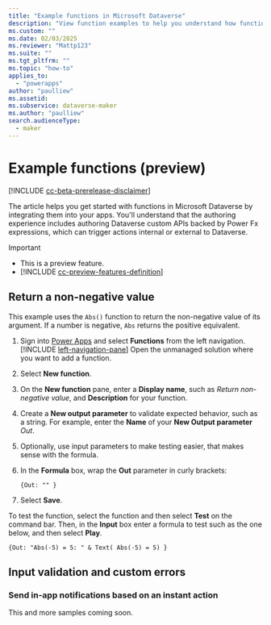 ```yaml
---
title: "Example functions in Microsoft Dataverse"
description: "View function examples to help you understand how functions work in Dataverse"
ms.custom: ""
ms.date: 02/03/2025
ms.reviewer: "Mattp123"
ms.suite: ""
ms.tgt_pltfrm: ""
ms.topic: "how-to"
applies_to: 
  - "powerapps"
author: "paulliew"
ms.assetid: 
ms.subservice: dataverse-maker
ms.author: "paulliew"
search.audienceType: 
  - maker
---
```

# Example functions (preview)

[!INCLUDE [cc-beta-prerelease-disclaimer](../../includes/cc-beta-prerelease-disclaimer.md)]

The article helps you get started with functions in Microsoft Dataverse by integrating them into your apps. You'll understand that the authoring experience includes authoring Dataverse custom APIs backed by Power Fx expressions, which can trigger actions internal or external to Dataverse.

> [!IMPORTANT]
>
> - This is a preview feature.
> - [!INCLUDE [cc-preview-features-definition](../../includes/cc-preview-features-definition.md)]

## Return a non-negative value

This example uses the `Abs()` function to return the non-negative value of its argument. If a number is negative, `Abs` returns the positive equivalent.

1. Sign into [Power Apps](https://make.powerapps.com/?utm_source=padocs&utm_medium=linkinadoc&utm_campaign=referralsfromdoc) and select **Functions** from the left navigation. [!INCLUDE [left-navigation-pane](../../includes/left-navigation-pane.md)] Open the unmanaged solution where you want to add a function.
1. Select **New function**.
1. On the **New function** pane, enter a **Display name**, such as *Return non-negative value*, and **Description** for your function.
1. Create a **New output parameter** to validate expected behavior, such as a string. For example, enter the **Name** of your **New Output parameter** *Out*.
1. Optionally, use input parameters to make testing easier, that makes sense with the formula. <!-- Need a specific example here. E.g. such as... -->
1. In the **Formula** box, wrap the **Out** parameter in curly brackets:

   `{Out: "" }`
1. Select **Save**.

To test the function, select the function and then select **Test** on the command bar.
Then, in the **Input** box enter a formula to test such as the one below, and then select **Play**.

   `{Out: "Abs(-5) = 5: " & Text( Abs(-5) = 5) }`

## Input validation and custom errors

### Send in-app notifications based on an instant action

This and more samples coming soon.

<!-- 
In-app notifications enable makers to configure contextual, actionable notifications for users in model-driven apps.

1. On the **New function** pane, enter this **Display name** and **Description** for your function.

   - **Display name**:*NotifyTechnican1* 
   - **Description**: *This function notifies the app user.*

Create input parameters with these data types: -->
<!-- Waiting on dev to provide code in rest of samples-->
